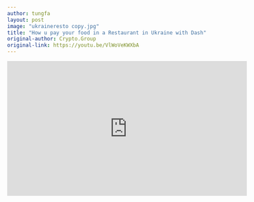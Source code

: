 ```yaml
---
author: tungfa
layout: post
image: "ukraineresto copy.jpg"
title: "How u pay your food in a Restaurant in Ukraine with Dash"
original-author: Crypto.Group
original-link: https://youtu.be/VlWoVeKWXbA
---
```


<iframe width="560" height="315" src="https://www.youtube.com/embed/VlWoVeKWXbA" frameborder="0" allowfullscreen></iframe>
